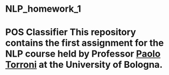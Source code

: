 # NLP_homework_1
# POS Classifier  This repository contains the first assignment for the NLP course  held by Professor [Paolo Torroni](https://www.unibo.it/sitoweb/p.torroni) at the University of Bologna.
